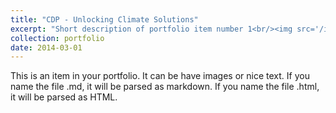 ```yaml
---
title: "CDP - Unlocking Climate Solutions"
excerpt: "Short description of portfolio item number 1<br/><img src='/images/competitions/competition_4.png'>"
collection: portfolio
date: 2014-03-01
---
```


This is an item in your portfolio. It can be have images or nice text. If you name the file .md, it will be parsed as markdown. If you name the file .html, it will be parsed as HTML. 
